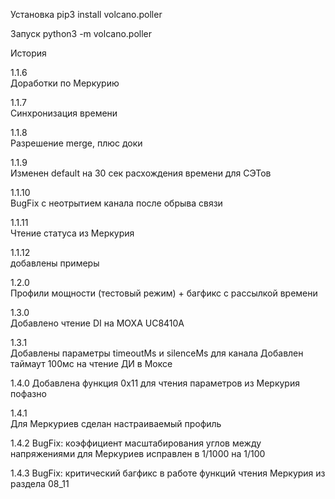 
Установка
    pip3 install volcano.poller
    
Запуск
    python3 -m volcano.poller


История

1.1.6   
    Доработки по Меркурию

1.1.7   
    Синхронизация времени

1.1.8   
    Разрешение merge, плюс доки

1.1.9   
    Изменен default на 30 сек расхождения времени для СЭТов

1.1.10  
    BugFix с неотрытием канала после обрыва связи

1.1.11  
    Чтение статуса из Меркурия

1.1.12  
    добавлены примеры

1.2.0   
    Профили мощности (тестовый режим)
    + багфикс с рассылкой времени

1.3.0   
    Добавлено чтение DI на MOXA UC8410A

1.3.1   
    Добавлены параметры timeoutMs и silenceMs для канала
    Добавлен таймаут 100мс на чтение ДИ в Моксе

1.4.0
    Добавлена функция 0x11 для чтения параметров из Меркурия пофазно
        
1.4.1   
    Для Меркуриев сделан настраиваемый профиль
    
1.4.2
    BugFix: коэффициент масштабирования углов между напряжениями для Меркуриев исправлен в 1/1000 на 1/100
    
1.4.3
    BugFix: критический багфикс в работе функций чтения Меркурия из раздела 08_11
    